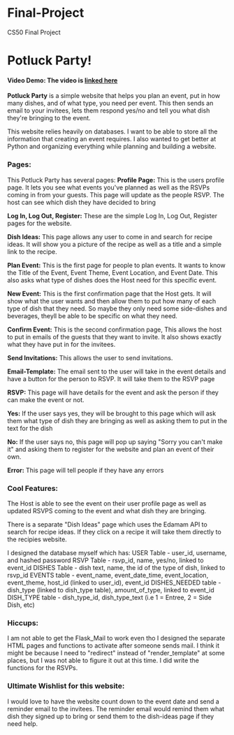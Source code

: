 # Final-Project

CS50 Final Project

# Potluck Party!

#### Video Demo: The video is [linked here](https://youtu.be/axgyp2LX-QM)

**Potluck Party** is a simple website that helps you plan an event, put in how many dishes, and of what type, you need per event. This then sends an email to your invitees, lets them respond yes/no and tell you what dish they're bringing to the event.

This website relies heavily on databases. I want to be able to store all the information that creating an event requires. I also wanted to get better at Python and organizing everything while planning and building a website.

### Pages:

This Potluck Party has several pages:
**Profile Page:** This is the users profile page. It lets you see what events you've planned as well as the RSVPs coming in from your guests. This page will update as the people RSVP. The host can see which dish they have decided to bring

**Log In, Log Out, Register:** These are the simple Log In, Log Out, Register pages for the website.

**Dish Ideas:** This page allows any user to come in and search for recipe ideas. It will show you a picture of the recipe as well as a title and a simple link to the recipe.

**Plan Event:** This is the first page for people to plan events. It wants to know the Title of the Event, Event Theme, Event Location, and Event Date. This also asks what type of dishes does the Host need for this specific event.

**New Event:** This is the first confirmation page that the Host gets. It will show what the user wants and then allow them to put how many of each type of dish that they need. So maybe they only need some side-dishes and beverages, theyll be able to be specific on what they need.

**Confirm Event:** This is the second confirmation page, This allows the host to put in emails of the guests that they want to invite. It also shows exactly what they have put in for the invitees.

**Send Invitations:** This allows the user to send invitations.

**Email-Template:** The email sent to the user will take in the event details and have a button for the person to RSVP. It will take them to the RSVP page

**RSVP:** This page will have details for the event and ask the person if they can make the event or not.

**Yes:** If the user says yes, they will be brought to this page which will ask them what type of dish they are bringing as well as asking them to put in the text for the dish

**No:** If the user says no, this page will pop up saying "Sorry you can't make it" and asking them to register for the website and plan an event of their own.

**Error:** This page will tell people if they have any errors

### Cool Features:

The Host is able to see the event on their user profile page as well as updated RSVPS coming to the event and what dish they are bringing.

There is a separate "Dish Ideas" page which uses the Edamam API to search for recipe ideas. If they click on a recipe it will take them directly to the recipies website.

I designed the database myself which has:
USER Table - user_id, username, and hashed password
RSVP Table - rsvp_id, name, yes/no, linked to event_id
DISHES Table - dish text, name, the id of the type of dish, linked to rsvp_id
EVENTS table - event_name, event_date_time, event_location, event_theme, host_id (linked to user_id), event_id
DISHES_NEEDED table - dish_type (linked to dish_type table), amount_of_type, linked to event_id
DISH_TYPE table - dish_type_id, dish_type_text (i.e 1 = Entree, 2 = Side Dish, etc)

### Hiccups:

I am not able to get the Flask_Mail to work even tho I designed the separate HTML pages and functions to activate after someone sends mail. I think it might be because I need to "redirect" instead of "render_template" at some places, but I was not able to figure it out at this time. I did write the functions for the RSVPs.

### Ultimate Wishlist for this website:

I would love to have the website count down to the event date and send a reminder email to the invitees. The reminder email would remind them what dish they signed up to bring or send them to the dish-ideas page if they need help.
